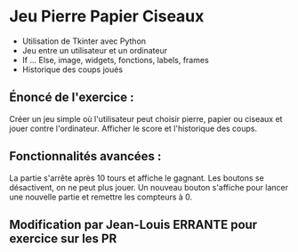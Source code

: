 # Jeu Pierre Papier Ciseaux

* Utilisation de Tkinter avec Python
* Jeu entre un utilisateur et un ordinateur
* If ... Else, image, widgets, fonctions, labels, frames
* Historique des coups joués

## Énoncé de l'exercice : 

Créer un jeu simple où l'utilisateur peut choisir pierre, papier ou ciseaux et jouer contre l'ordinateur.
Afficher le score et l'historique des coups.

## Fonctionnalités avancées :

La partie s'arrête après 10 tours et affiche le gagnant.
Les boutons se désactivent, on ne peut plus jouer.
Un nouveau bouton s'affiche pour lancer une nouvelle partie et remettre les compteurs à 0.

## Modification par Jean-Louis ERRANTE pour exercice sur les PR
